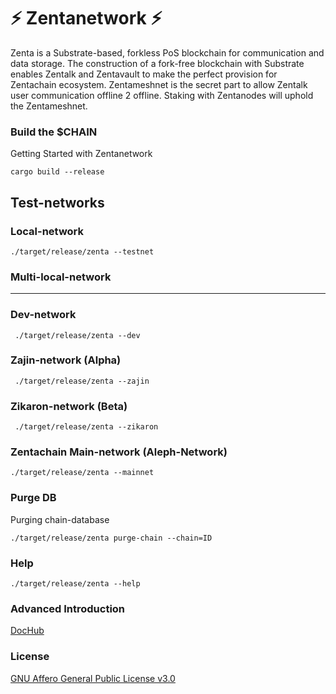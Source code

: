 # :zap: Zentanetwork :zap:

Zenta is a Substrate-based, forkless PoS blockchain for communication and data storage. 
The construction of a fork-free blockchain with Substrate enables Zentalk and Zentavault to make the perfect provision for Zentachain ecosystem. Zentameshnet is the secret part to allow Zentalk user communication offline 2 offline. Staking with Zentanodes will uphold the Zentameshnet.

### Build the $CHAIN

Getting Started with Zentanetwork

````
cargo build --release
````

## Test-networks

### Local-network
````
./target/release/zenta --testnet
````
### Multi-local-network
---
### Dev-network

````
 ./target/release/zenta --dev
````

### Zajin-network (Alpha)

````
 ./target/release/zenta --zajin
 ````
 
### Zikaron-network (Beta)

````
 ./target/release/zenta --zikaron
````

### Zentachain Main-network (Aleph-Network)

````
./target/release/zenta --mainnet
````

### Purge DB
Purging chain-database
````
./target/release/zenta purge-chain --chain=ID
````
### Help

````
./target/release/zenta --help
````

### Advanced Introduction 

[DocHub](https://docs.zentachain.io)

### License

[GNU Affero General Public License v3.0](https://github.com/ZentaChain/Zentanetwork/blob/master/LICENSE)
